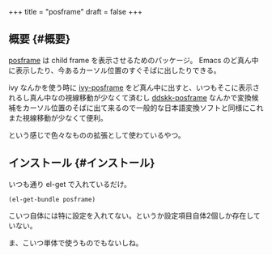 +++
title = "posframe"
draft = false
+++

## 概要 {#概要}

[posframe](https://github.com/tumashu/posframe) は child frame を表示させるためのパッケージ。
Emacs のど真ん中に表示したり、今あるカーソル位置のすぐそばに出したりできる。

ivy なんかを使う時に [ivy-posframe](https://github.com/tumashu/ivy-posframe) をど真ん中に出すと、いつもそこに表示されるし真ん中なの視線移動が少なくて済むし
[ddskk-posframe](https://github.com/conao3/ddskk-posframe.el) なんかで変換候補をカーソル位置のそばに出て来るので一般的な日本語変換ソフトと同様にこれまた視線移動が少なくて便利。

という感じで色々なものの拡張として使わているやつ。


## インストール {#インストール}

いつも通り el-get で入れているだけ。

```emacs-lisp
(el-get-bundle posframe)
```

こいつ自体には特に設定を入れてない。というか設定項目自体2個しか存在していない。

ま、こいつ単体で使うものでもないしね。
